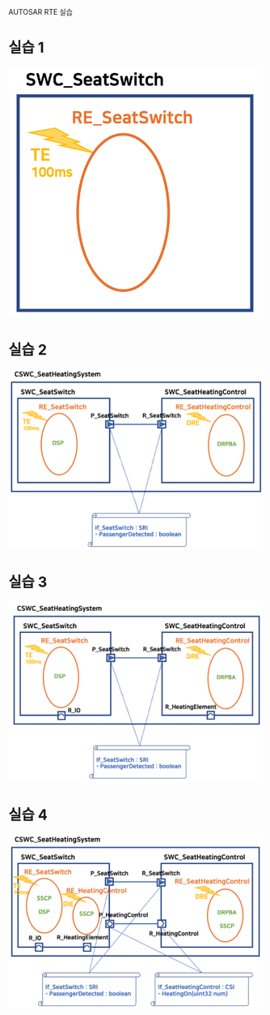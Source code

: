 AUTOSAR RTE 실습

# 실습 1

![실습1](./exercise1.png)

# 실습 2

![실습2](./exercise2.png)


# 실습 3

![실습3](./exercise3.png)

# 실습 4

![실습4](./exercise4.png)
